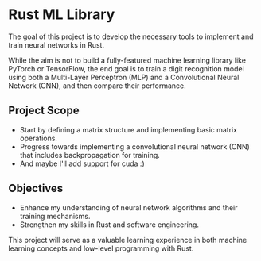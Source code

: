 # Rust ML Library

The goal of this project is to develop the necessary tools to implement and train neural networks in Rust.

While the aim is not to build a fully-featured machine learning library like PyTorch or TensorFlow, the end goal is to train a digit recognition model using both a Multi-Layer Perceptron (MLP) and a Convolutional Neural Network (CNN), and then compare their performance.

## Project Scope

* Start by defining a matrix structure and implementing basic matrix operations.
* Progress towards implementing a convolutional neural network (CNN) that includes backpropagation for training.
* And maybe I'll add support for cuda :)


## Objectives

* Enhance my understanding of neural network algorithms and their training mechanisms.
* Strengthen my skills in Rust and software engineering.


This project will serve as a valuable learning experience in both machine learning concepts and low-level programming with Rust.